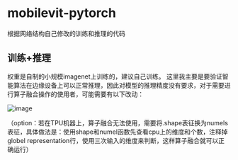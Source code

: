 # mobilevit-pytorch 
根据网络结构自己修改的训练和推理的代码 
## 训练+推理
权重是自制的小规模imagenet上训练的，建议自己训练。
这里我主要是要验证智能算法在边缘设备上可以正常推理，因此对模型的推理精度没有要求，对于需要进行算子融合操作的使用者，可能需要有以下改动： 

![image](https://github.com/bez-ciebie/mobilevit-pytorch-train-infer/assets/47070146/99d8988c-b1fc-4b07-ae87-ba0165a22fdf) 

 （option：若在TPU机器上，算子融合无法使用，需要将.shape表征换为numels表征，具体做法是：使用shape和numel函数先查看cpu上的维度和个数，注释掉globel representation行，使用三次输入的维度来判断，这样算子融合就可以正确运行）


